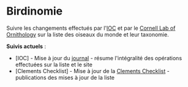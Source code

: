# Birdinomie

Suivre les changements effectués par l'[IOC](https://www.worldbirdnames.org) et par le [Cornell Lab of Ornithology](https://www.birds.cornell.edu/) sur la liste des oiseaux du monde et leur taxonomie.

**Suivis actuels** :
- [IOC] - Mise à jour du [journal](https://www.worldbirdnames.org/new/updates/update-diary/) - résume l'intégralité des opérations effectuées sur la liste et le site
- [Clements Checklist] - Mise à jour de la [Clements Checklist](https://www.birds.cornell.edu/clementschecklist/introduction/updateindex/) - publications des mises à jour de la liste